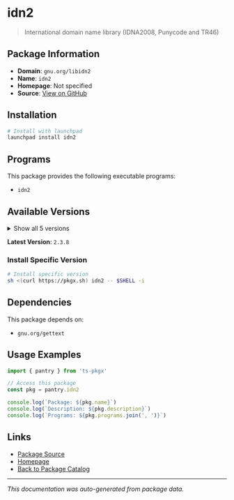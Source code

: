 # idn2

> International domain name library (IDNA2008, Punycode and TR46)

## Package Information

- **Domain**: `gnu.org/libidn2`
- **Name**: `idn2`
- **Homepage**: Not specified
- **Source**: [View on GitHub](https://github.com/pkgxdev/pantry/tree/main/projects/gnu.org/libidn2/package.yml)

## Installation

```bash
# Install with launchpad
launchpad install idn2
```

## Programs

This package provides the following executable programs:

- `idn2`

## Available Versions

<details>
<summary>Show all 5 versions</summary>

- `2.3.8`, `2.3.7`, `2.3.6`, `2.3.5`, `2.3.4`

</details>

**Latest Version**: `2.3.8`

### Install Specific Version

```bash
# Install specific version
sh <(curl https://pkgx.sh) idn2 -- $SHELL -i
```

## Dependencies

This package depends on:

- `gnu.org/gettext`

## Usage Examples

```typescript
import { pantry } from 'ts-pkgx'

// Access this package
const pkg = pantry.idn2

console.log(`Package: ${pkg.name}`)
console.log(`Description: ${pkg.description}`)
console.log(`Programs: ${pkg.programs.join(', ')}`)
```

## Links

- [Package Source](https://github.com/pkgxdev/pantry/tree/main/projects/gnu.org/libidn2/package.yml)
- [Homepage](#)
- [Back to Package Catalog](../../package-catalog.md)

---

*This documentation was auto-generated from package data.*
